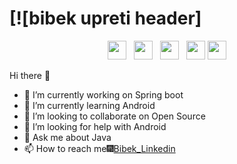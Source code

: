 # [![bibek upreti header]

<p align='center'>
<a href="https://www.instagram.com/bibek6765/"><img height="30" src="https://raw.githubusercontent.com/WaylonWalker/WaylonWalker/main/icon/dev.png"></a>&nbsp;&nbsp;
<a href="https://twitter.com/_waylonwalker"><img height="30" src="https://github.com/WaylonWalker/WaylonWalker/blob/main/icon/twitter.png?raw=true"></a>&nbsp;&nbsp;
<a href="https://instagram.com/_waylonwalker"><img height="30" src="https://github.com/WaylonWalker/WaylonWalker/blob/main/icon/instagram.jpg?raw=true"></a>&nbsp;&nbsp;
<a href="https://www.buymeacoffee.com/bBdtMQO"><img height="30" src="https://github.com/WaylonWalker/WaylonWalker/blob/main/icon/by-me-a-coffee.png?raw=true"></a>
<a href="https://www.linkedin.com/in/waylonwalker/"><img height="30" src="https://github.com/WaylonWalker/WaylonWalker/blob/main/icon/linkedin.png?raw=true"></a>
</p>







 Hi there 👋


- 🔭 I’m currently working on Spring boot
- 🌱 I’m currently learning Android
- 👯 I’m looking to collaborate on Open Source
- 🤔 I’m looking for help with Android
- 💬 Ask me about Java
- 📫 How to reach me:fireworks:[Bibek_Linkedin](https://www.linkedin.com/in/bibek-upreti/)

